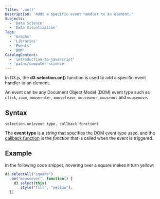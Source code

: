 ```yaml
---
Title: '.on()'
Description: 'Adds a specific event handler to an element.'
Subjects:
  - 'Data Science'
  - 'Data Visualization'
Tags:
  - 'Graphs'
  - 'Libraries'
  - 'Events'
  - 'DOM'
CatalogContent:
  - 'introduction-to-javascript'
  - 'paths/computer-science'
---
```


In D3.js, the **d3.selection.on()** function is used to add a specific event handler to an element.

An event can be any Document Object Model (DOM) event type such as `click`, `zoom`, `mouseenter`, `mouseleave`, `mouseover`, `mouseout` and `mousemove`.

## Syntax

```pseudo
selection.on(event type, callback function)
```

The **event type** is a *string* that specifies the DOM event type used, and the [callback function](https://www.codecademy.com/resources/docs/javascript/callbacks) is the *function* that is called when the event is triggered.

## Example

In the following code snippet, hovering over a square makes it turn yellow:

```js
d3.selectAll("square")
  .on("mouseover", function() {
    d3.select(this)
      .style("fill", "yellow");
  })
```
